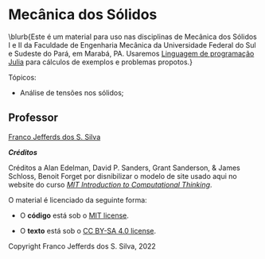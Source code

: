 
# Mecânica dos Sólidos

\blurb{Este é um material para uso nas disciplinas de Mecânica dos Sólidos I e II da Faculdade de Engenharia Mecânica da Universidade Federal do Sul e Sudeste do Pará, em Marabá, PA. Usaremos [Linguagem de programação Julia](http://www.julialang.org) para cálculos de exemplos e problemas propotos.}

Tópicos:

- Análise de tensões nos sólidos;

## Professor

[Franco Jefferds dos S. Silva](http://lattes.cnpq.br/0894347931518718)

_**Créditos**_

Créditos a Alan Edelman, David P. Sanders, Grant Sanderson, & James Schloss, Benoit Forget por disnibilizar o modelo de site usado aqui no website do curso [_MIT Introduction to Computational Thinking_](https://computationalthinking.mit.edu/Fall20).

O material é licenciado da seguinte forma:

- O **código** está sob o [MIT license](https://opensource.org/licenses/MIT).

- O **texto** está sob o [CC BY-SA 4.0 license](https://creativecommons.org/licenses/by-sa/4.0).

Copyright Franco Jefferds dos S. Silva, 2022